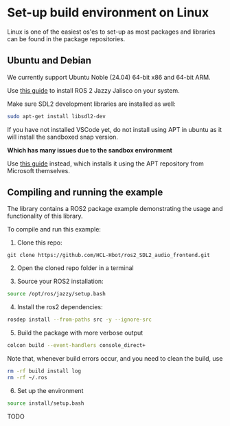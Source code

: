 # Set-up build environment on Linux

Linux is one of the easiest os'es to set-up as most packages and libraries can be found in the package repositories.

## Ubuntu and Debian

We currently support Ubuntu Noble (24.04) 64-bit x86 and 64-bit ARM.

Use [this guide](https://docs.ros.org/en/jazzy/Installation/Ubuntu-Install-Debians.html) to install ROS 2 Jazzy Jalisco on your system.

Make sure SDL2 development libraries are installed as well:

```bash
sudo apt-get install libsdl2-dev
```

If you have not installed VSCode yet, do not install using APT in ubuntu as it will install the sandboxed snap version.

**Which has many issues due to the sandbox environment**

Use [this guide](https://code.visualstudio.com/docs/setup/linux) instead, which installs it using the APT repository from Microsoft themselves.


## Compiling and running the example

The library contains a ROS2 package example demonstrating the usage and functionality of this library. 

To compile and run this example:

1. Clone this repo:
```
git clone https://github.com/HCL-Hbot/ros2_SDL2_audio_frontend.git
```

2. Open the cloned repo folder in a terminal


3. Source your ROS2 installation:

```bash
source /opt/ros/jazzy/setup.bash
```

4. Install the ros2 dependencies:
```bash
rosdep install --from-paths src -y --ignore-src
```

5. Build the package with more verbose output

```bash
colcon build --event-handlers console_direct+
```

Note that, whenever build errors occur, and you need to clean the build, use

```bash
rm -rf build install log
rm -rf ~/.ros
```

6. Set up the environment

```bash
source install/setup.bash
```

TODO
<!-- 
7. With the environment sourced, we can run executables built by colcon. Let’s run the camera node from the examples:

```bash
ros2 run v4l2_camera v4l2_camera_node
```

8. In another terminal, let’s run the face detector node (don’t forget to source the setup script):6
```bash
ros2 run face_detector face_detector_node
```

7. In yet another terminal, let’s run the viewer node:

```bash
ros2 run face_detector face_detector_viewer
```

Now, you should see the camera stream, with annotations produced by the face detector.
 -->
